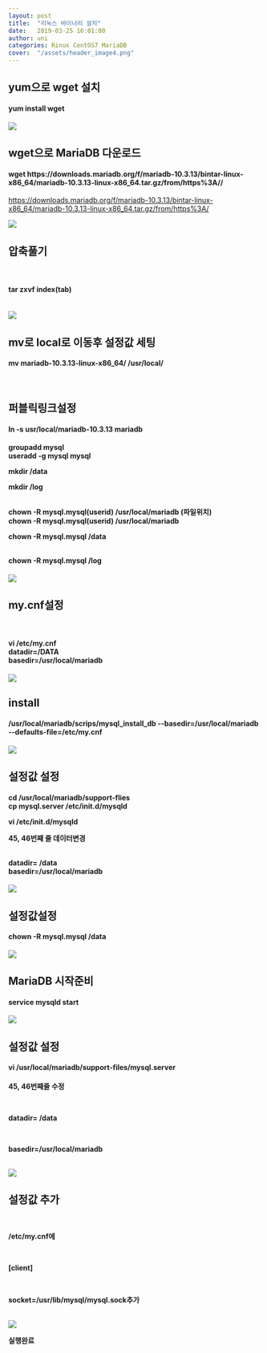 ```yaml
---
layout: post
title:  "리눅스 바이너리 설치"
date:   2019-03-25 16:01:00
author: uni
categories: Rinux CentOS7 MariaDB
cover:  "/assets/header_image4.png"
---
```



<h2>yum으로 wget 설치</h2>




<h4> yum install wget</h4>

 
<img  src="/assets/images/bi1.jpg">




<h2>wget으로 MariaDB 다운로드</h2>

<h4>wget https://downloads.mariadb.org/f/mariadb-10.3.13/bintar-linux-x86_64/mariadb-10.3.13-linux-x86_64.tar.gz/from/https%3A//</h4>
 
<a href="https://downloads.mariadb.org/f/mariadb-10.3.13/bintar-linux-x86_64/mariadb-10.3.13-linux-x86_64.tar.gz/from/https%3A/">https://downloads.mariadb.org/f/mariadb-10.3.13/bintar-linux-x86_64/mariadb-10.3.13-linux-x86_64.tar.gz/from/https%3A/</a>
 
<img  src="/assets/images/bi2.jpg">



<h2>압축풀기</h2>

<br>
<h4>tar zxvf index(tab)</h4>

 <br>

 
<img  src="/assets/images/bi3.jpg">




<h2>mv로 local로 이동후 설정값 세팅</h2>

<h4>mv mariadb-10.3.13-linux-x86_64/ /usr/local/</h4>
<br>
<h2>퍼블릭링크설정</h2>
<h4>ln -s usr/local/mariadb-10.3.13<tab> mariadb
<br>
<h4>
groupadd mysql

<br>
useradd -g mysql mysql

<br>

mkdir /data
<br>

mkdir /log

<br>
chown -R mysql.mysql(userid) /usr/local/mariadb (파일위치)

<br>
chown -R mysql.mysql(userid) /usr/local/mariadb
<br>

chown -R mysql.mysql /data

<br>
chown -R mysql.mysql /log


 </h4>
 
<img  src="/assets/images/bi4.jpg">




<br>
<h2>my.cnf설정</h2>


<br>
<h4>vi /etc/my.cnf

<br>
datadir=/DATA


<br>
basedir=/usr/local/mariadb

 </h4>

 
<img  src="/assets/images/bi5.jpg">





<h2>install</h2>

<h4>
/usr/local/mariadb/scrips/mysql_install_db --basedir=/usr/local/mariadb --defaults-file=/etc/my.cnf</h4>
 

 
<img  src="/assets/images/bi6.jpg">



<h2>설정값 설정</h2>



<h4>cd /usr/local/mariadb/support-flies


<br>
cp mysql.server /etc/init.d/mysqld

<br>

vi /etc/init.d/mysqld
<br>


45, 46번째 줄 데이터변경


<br>
datadir= /data


<br>
basedir=/usr/local/mariadb

 </h4>

 
<img  src="/assets/images/bi7.jpg">





<h2>설정값설정</h2>



<h4>chown -R mysql.mysql /data</h4>
 

 
<img  src="/assets/images/bi8.jpg">



<h2>MariaDB 시작준비</h2>



<h4>service mysqld start</h4>
 

 
<img  src="/assets/images/bi9.jpg">



<h2> 설정값 설정 </h2>



<h4>vi /usr/local/mariadb/support-files/mysql.server</h4>



45, 46번째줄 수정

<br>

datadir= /data

<br>

basedir=/usr/local/mariadb
 
<br>
 
<img  src="/assets/images/bi10.jpg">




<h2>설정값 추가</h2>


<br>

/etc/my.cnf에

<br>

[client]

<br>

socket=/usr/lib/mysql/mysql.sock추가
 
 
<br>

<img  src="/assets/images/bi11.jpg">






실행완료




